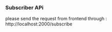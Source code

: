 ### Subscriber APi

please send the request from frontend through : http://localhost:2000/subscribe
